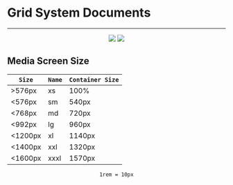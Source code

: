 # Grid System Documents
-----
<div align="center">
<img src="https://img.shields.io/badge/Flex--box-green">
<img src="https://img.shields.io/badge/Mehdi%20rabani-yellow">
</div>

## Media Screen Size

<div align="center">

|`Size`| `Name`| `Container Size` |
|----|----|----|
|>576px|xs|100%|
|<576px|sm|540px|
|<768px|md|720px|
|<992px|lg|960px|
|<1200px|xl|1140px|
|<1400px|xxl|1320px|
|<1600px|xxxl|1570px|


`1rem = 10px`
</div>
